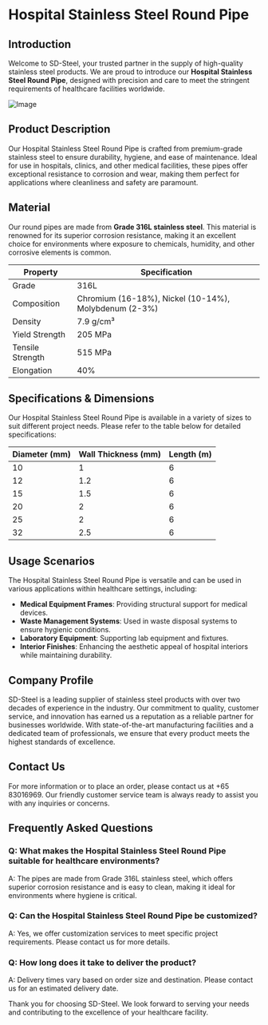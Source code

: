 # Hospital Stainless Steel Round Pipe

## Introduction

Welcome to SD-Steel, your trusted partner in the supply of high-quality stainless steel products. We are proud to introduce our **Hospital Stainless Steel Round Pipe**, designed with precision and care to meet the stringent requirements of healthcare facilities worldwide.

![Image](https://github.com/user-attachments/assets/2567258e-e124-4816-932d-1809bd27ef0b)

## Product Description

Our Hospital Stainless Steel Round Pipe is crafted from premium-grade stainless steel to ensure durability, hygiene, and ease of maintenance. Ideal for use in hospitals, clinics, and other medical facilities, these pipes offer exceptional resistance to corrosion and wear, making them perfect for applications where cleanliness and safety are paramount.

## Material

Our round pipes are made from **Grade 316L stainless steel**. This material is renowned for its superior corrosion resistance, making it an excellent choice for environments where exposure to chemicals, humidity, and other corrosive elements is common.

| Property            | Specification                    |
|---------------------|----------------------------------|
| Grade               | 316L                             |
| Composition         | Chromium (16-18%), Nickel (10-14%), Molybdenum (2-3%) |
| Density             | 7.9 g/cm³                        |
| Yield Strength      | 205 MPa                         |
| Tensile Strength    | 515 MPa                         |
| Elongation          | 40%                             |

## Specifications & Dimensions

Our Hospital Stainless Steel Round Pipe is available in a variety of sizes to suit different project needs. Please refer to the table below for detailed specifications:

| Diameter (mm) | Wall Thickness (mm) | Length (m) |
|---------------|---------------------|------------|
| 10            | 1                   | 6          |
| 12            | 1.2                 | 6          |
| 15            | 1.5                 | 6          |
| 20            | 2                   | 6          |
| 25            | 2                   | 6          |
| 32            | 2.5                 | 6          |

## Usage Scenarios

The Hospital Stainless Steel Round Pipe is versatile and can be used in various applications within healthcare settings, including:
- **Medical Equipment Frames**: Providing structural support for medical devices.
- **Waste Management Systems**: Used in waste disposal systems to ensure hygienic conditions.
- **Laboratory Equipment**: Supporting lab equipment and fixtures.
- **Interior Finishes**: Enhancing the aesthetic appeal of hospital interiors while maintaining durability.

## Company Profile

SD-Steel is a leading supplier of stainless steel products with over two decades of experience in the industry. Our commitment to quality, customer service, and innovation has earned us a reputation as a reliable partner for businesses worldwide. With state-of-the-art manufacturing facilities and a dedicated team of professionals, we ensure that every product meets the highest standards of excellence.

## Contact Us

For more information or to place an order, please contact us at +65 83016969. Our friendly customer service team is always ready to assist you with any inquiries or concerns.

## Frequently Asked Questions

### Q: What makes the Hospital Stainless Steel Round Pipe suitable for healthcare environments?

A: The pipes are made from Grade 316L stainless steel, which offers superior corrosion resistance and is easy to clean, making it ideal for environments where hygiene is critical.

### Q: Can the Hospital Stainless Steel Round Pipe be customized?

A: Yes, we offer customization services to meet specific project requirements. Please contact us for more details.

### Q: How long does it take to deliver the product?

A: Delivery times vary based on order size and destination. Please contact us for an estimated delivery date.

Thank you for choosing SD-Steel. We look forward to serving your needs and contributing to the excellence of your healthcare facility.